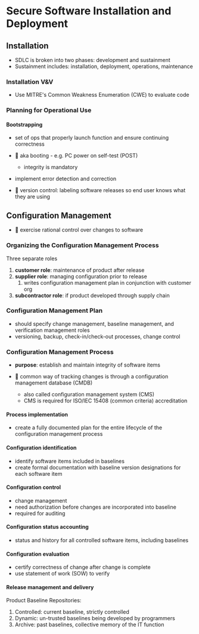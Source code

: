 # Secure Software Installation and Deployment

## Installation

- SDLC is broken into two phases: development and sustainment
- Sustainment includes: installation, deployment, operations, maintenance

### Installation V&V

- Use MITRE's Common Weakness Enumeration (CWE) to evaluate code

### Planning for Operational Use

#### Bootstrapping

- set of ops that properly launch function and ensure continuing correctness
- 📝 aka booting - e.g. PC power on self-test (POST)
  - integrity is mandatory
- implement error detection and correction

- 📝 version control: labeling software releases so end user knows what they are using

## Configuration Management

- 📝 exercise rational control over changes to software

### Organizing the Configuration Management Process

Three separate roles

1. **customer role**: maintenance of product after release
2. **supplier role**: managing configuration prior to release
   1. writes configuration management plan in conjunction with customer org
3. **subcontractor role**: if product developed through supply chain

### Configuration Management Plan

- should specify change management, baseline management, and verification management roles
- versioning, backup, check-in/check-out processes, change control

### Configuration Management Process

- **purpose**: establish and maintain integrity of software items

- 📝 common way of tracking changes is through a configuration management database (CMDB)
  - also called configuration management system (CMS)
  - CMS is required for ISO/IEC 15408 (common criteria) accreditation

#### Process implementation

- create a fully documented plan for the entire lifecycle of the configuration management process

#### Configuration identification

- identify software items included in baselines
- create formal documentation with baseline version designations for each software item

#### Configuration control

- change management
- need authorization before changes are incorporated into baseline
- required for auditing

#### Configuration status accounting

- status and history for all controlled software items, including baselines

#### Configuration evaluation

- certify correctness of change after change is complete
- use statement of work (SOW) to verify

#### Release management and delivery

Product Baseline Repositories:

1. Controlled: current baseline, strictly controlled
2. Dynamic: un-trusted baselines being developed by programmers
3. Archive: past baselines, collective memory of the IT function
